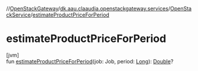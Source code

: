 //[OpenStackGateway](../../../index.md)/[dk.aau.claaudia.openstackgateway.services](../index.md)/[OpenStackService](index.md)/[estimateProductPriceForPeriod](estimate-product-price-for-period.md)

# estimateProductPriceForPeriod

[jvm]\
fun [estimateProductPriceForPeriod](estimate-product-price-for-period.md)(job: Job, period: [Long](https://kotlinlang.org/api/latest/jvm/stdlib/kotlin/-long/index.html)): [Double](https://kotlinlang.org/api/latest/jvm/stdlib/kotlin/-double/index.html)?
